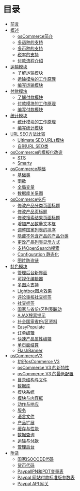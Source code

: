 # 目录

* [前言](preface.md)
* [概述]()
    * [osCommerce简介](intro_basic.md)
    * [多语种的支持](intro_language.md)
    * [多币种的支持](intro_currency.md)
    * [税率的支持](intro_exchange.md)
    * [付款流程介绍](intro_payment.md)
* [运输模块](shipping.md)
    * [了解运输模块](shipping_intro.md)
    * [运输模块的工作原理](shipping_principle.md)
    * [编写运输模块](make_shipping_module.md)
* [付款模块]()
    * [了解付款模块](payment.md)
    * [付款模块的工作原理](payment_principle.md)
    * [编写付款模块](make_payment_module.md)
* [统计模块]()
    * [统计模块的工作原理](stat.md)
    * [编写统计模块](make_stat_module.md)
* [URL SEO方法比较]()
    * [Ultimate SEO URLs模块](ultimate_seo_url.md)
    * [自制URL SEO类](url_seo.md)
* [osCommerce的模板化改造]()
    * [STS](sts.md)
    * [Smarty](smarty.md)
* [osCommerce基础](basic.md)
    * [基础类](class.md)
    * [函数](function.md)
    * [全局变量](variable.md)
    * [数据库关系图](database.md)
* [osCommerce技巧]()
    * [修改产品分类页面标题](skill_category_title.md)
    * [修改产品页标题](skill_product_title.md)
    * [修改搜索结果页面标题](skill_search_title.md)
    * [增加产品数量文本框](skill_quantity_textbox.md)
    * [调整国家列表的排序](skill_country_sort.md)
    * [隐藏不包含产品的产品分类](skill_category_hide.md)
    * [更改产品列表显示方式](skill_product_style.md)
    * [支持OpenSearch搜索](skill_open_search.md)
    * [Configuration 静态化](skill_config.md)
    * [图片防盗链](skill_image.md)
* [特色模块]()
    * [管理后台新界面](admin.md)
    * [可视化编辑器](rick_editor.md)
    * [多图片支持](multi_image.md)
    * [Lightbox图片效果](lightbox.md)
    * [评论审核社交标签](comment.md)
    * [社交标签](social.md)
    * [国家与省份/区列表联动](country_zone_select.md)
    * [AJAX搜索提示](ajax_search.md)
    * [补全国家省份/区资料](country_zone.md)
    * [EasyPopulate](easy_populate.md)
    * [订单编辑](order_edit.md)
    * [快速产品属性编辑](product_edit.md)
    * [单页面结算](one_page_checkout.md)
    * [FlashBanner](flash_banner.md)
* [osCommerceV3]()
    * [初识osCommerce V3](v3_intro.md)
    * [osCommerce V3 的新特性](v3_feature.md)
    * [osCommerce V3 的最低配置](v3_require.md)
    * [目录结构与文件](v3_file.md)
    * [数据库](v3_db.md)
    * [模块系统](v3_module.md)
    * [模块与内容框](v3_content.md)
    * [动作与响应](v3_action.md)
    * [服务](v3_service.md)
    * [语言文件](v3_lang.md)
    * [产品扩展](v3_extra.md)
    * [缓存与性能](v3_cache.md)
    * [数据查询](v3_db_query.md)
    * [运输与付款](v3_ship_payment.md)
    * [管理后台](v3_admin.md)
* [附录]()
    * [国家ISOCODE代码](iso_code.md)
    * [货币代码](currency_code.md)
    * [PaypalIPN和PDT变量表](paypal_ipn.md)
    * [Paypal 网站付款标准版参数表](paypal_stand.md)
    * [Paypal API 网关](paypal_gateway.md)

